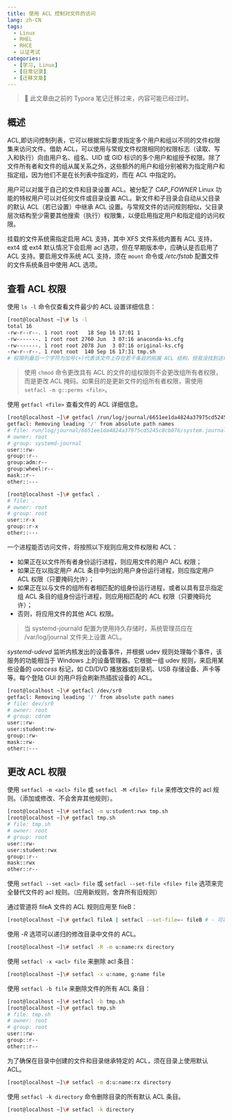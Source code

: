 ```yaml
---
title: 使用 ACL 控制对文件的访问
lang: zh-CN
tags: 
  - Linux
  - RHEL
  - RHCE
  - 认证考试
categories: 
  - [学习, Linux]
  - [日常记录]
  - [迁移文章]
---
```

> 🔴 此文章由之前的 Typora 笔记迁移过来，内容可能已经过时。

## 概述

​ACL,即访问控制列表，它可以根据实际要求指定多个用户和组以不同的文件权限集来访问文件。借助 ACL，可以使用与常规文件权限相同的权限标志（读取、写入和执行）向由用户名、组名、UID 或 GID 标识的多个用户和组授予权限。除了文件所有者和文件的组从属关系之外，这些额外的用户和组分别被称为指定用户和指定组，因为他们不是在长列表中指定的，而在 ACL 中指定的。

​用户可以对属于自己的文件和目录设置 ACL。被分配了 *CAP_FOWNER* Linux 功能的特权用户可以对任何文件或目录设置 ACL。新文件和子目录会自动从父目录的默认 ACL（若已设置）中继承 ACL 设置。与常规文件的访问规则相似，父目录层次结构至少需要其他搜索（执行）权限集，以便启用指定用户和指定组的访问权限。

​挂载的文件系统需指定启用 ACL 支持，其中 XFS 文件系统内置有 ACL 支持，ext4 或 ext4 默认情况下会启用 acl 选项，但在早期版本中，应确认是否启用了 ACL 支持。要启用文件系统 ACL 支持，须在 `mount` 命令或 */etc/fstab* 配置文件的文件系统条目中使用 ACL 选项。

## 查看 ACL 权限

​使用 `ls -l` 命令仅查看文件最少的 ACL 设置详细信息：

```bash
[root@localhost ~]\# ls -l
total 16
-rw-r--r--. 1 root root   18 Sep 16 17:01 1
-rw-------. 1 root root 2760 Jun  3 07:16 anaconda-ks.cfg
-rw-------. 1 root root 2078 Jun  3 07:16 original-ks.cfg
-rw-r--r--. 1 root root  140 Sep 16 17:31 tmp.sh
# 权限列最后一个字符为加号(+)代表该文件上存在若干条目的拓展 ACL 结构，但我没找到这样的文件。
```

> 使用 `chmod` 命令更改具有 ACL 的文件的组权限则不会更改组所有者权限，而是更改 ACL 掩码。如果目的是更新文件的组所有者权限，需使用 `setfacl -m g::perms <file>`。

​使用 `getfacl <file>` 查看文件的 ACL 详细信息。

```bash
[root@localhost ~]\# getfacl /run/log/journal/6651ee1da4824a37975cd5245c8cb076/system.journal 
getfacl: Removing leading '/' from absolute path names
# file: run/log/journal/6651ee1da4824a37975cd5245c8cb076/system.journal
# owner: root
# group: systemd-journal
user::rw-
group::r--
group:adm:r--
group:wheel:r--
mask::r--
other::---

```

```bash
[root@localhost ~]\# getfacl .
# file: .
# owner: root
# group: root
user::r-x
group::r-x
other::---

```

​一个进程能否访问文件，将按照以下规则应用文件权限和 ACL：

- 如果正在以文件所有者身份运行进程，则应用文件的用户 ACL 权限；
- 如果正在以指定用户 ACL 条目中列出的用户身份运行进程，则应指定用户 ACL 权限（只要掩码允许）；
- 如果正在以与文件的组所有者相匹配的组身份运行进程，或者以具有显示指定组 ACL 条目的组身份运行进程，则应用相匹配的 ACL 权限（只要掩码允许）；
- 否则，将应用文件的其他 ACL 权限。

> 当 systemd-journald 配置为使用持久存储时，系统管理员应在 /var/log/journal 文件夹上设置 ACL。

​*systemd-udevd* 监听内核发出的设备事件，并根据 udev 规则处理每个事件，该服务的功能相当于 Windows 上的设备管理器。它根据一组 udev 规则，来启用某些设备的 *uaccess* 标记，如 CD/DVD 播放器或刻录机、USB 存储设备、声卡等等。每个登陆 GUI 的用户将会刷新热插拔设备的 ACL。

```bash
[root@localhost ~]\# getfacl /dev/sr0
getfacl: Removing leading '/' from absolute path names
# file: dev/sr0
# owner: root
# group: cdrom
user::rw-
user:student:rw-
group::rw-
mask::rw-
other::---

```

## 更改 ACL 权限

​使用 `setfacl -m <acl> file` 或 `setfacl -M <file> file` 来修改文件的 acl 规则。（添加或修改、不会舍弃其他规则）。

```bash
[root@localhost ~]\# setfacl -m u:student:rwx tmp.sh
[root@localhost ~]\# getfacl tmp.sh
# file: tmp.sh
# owner: root
# group: root
user::rw-
user:student:rwx
group::r--
mask::rwx
other::r--

```

​使用 `setfacl --set <acl> file` 或 `setfacl --set-file <file> file` 选项来完全替代文件的 acl 规则。（应用新规则，舍弃所有旧规则）

​通过管道将 fileA 文件的 ACL 规则应用至 fileB：

```bash
[root@localhost ~]\# getfacl fileA | setfacl --set-file=- fileB	# - 可以指定使用 stdin 文件
```

​使用 *-R* 选项可以递归的修改目录中文件的 ACL。

```bash
[root@localhost ~]\# setfacl -R -m u:name:rx directory
```

​使用 `setfacl -x <acl> file` 来删除 acl 条目：

```bash
[root@localhost ~]\# setfacl -x u:name, g:name file
```

​使用 `setfacl -b file` 来删除文件的所有 ACL 条目：

```bash
[root@localhost ~]\# setfacl -b tmp.sh
[root@localhost ~]\# getfacl tmp.sh
# file: tmp.sh
# owner: root
# group: root
user::rw-
group::r--
other::r--

```

​为了确保在目录中创建的文件和目录继承特定的 ACL，须在目录上使用默认 ACL。

```bash
[root@localhost ~]\# setfacl -m d:u:name:rx directory
```

​使用 `setfacl -k directory` 命令删除目录的所有默认 ACL 条目。

```bash
[root@localhost ~]\# setfacl -k directory
```
